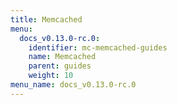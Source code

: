 ```yaml
---
title: Memcached
menu:
  docs_v0.13.0-rc.0:
    identifier: mc-memcached-guides
    name: Memcached
    parent: guides
    weight: 10
menu_name: docs_v0.13.0-rc.0
---
```

